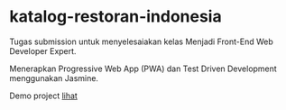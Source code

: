 # katalog-restoran-indonesia

Tugas submission untuk menyelesaiakan kelas Menjadi Front-End Web Developer Expert. 

Menerapkan Progressive Web App (PWA) dan Test Driven Development menggunakan Jasmine.

Demo project [lihat](https://restaurantfavorite.netlify.app/)

